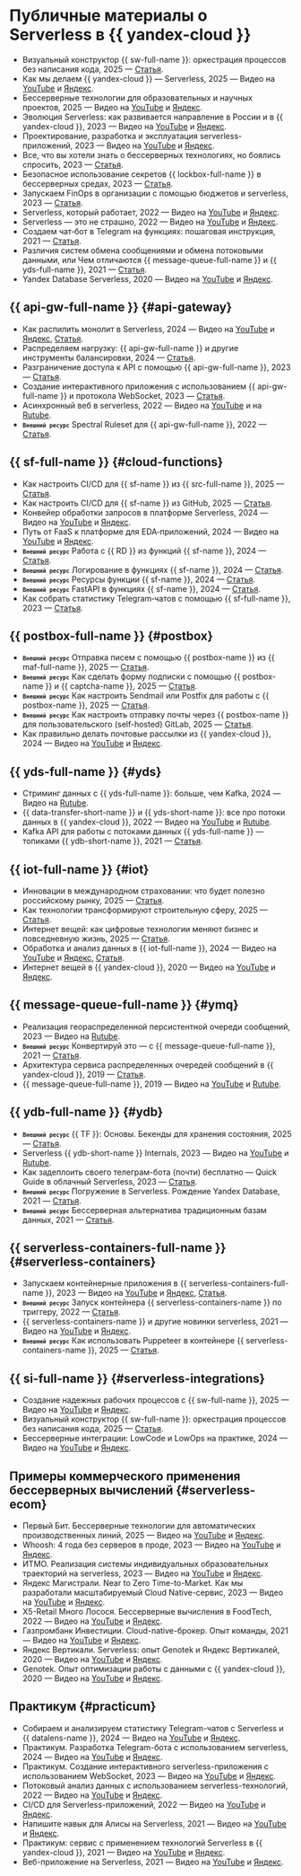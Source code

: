 # Публичные материалы о Serverless в {{ yandex-cloud }}

  * Визуальный конструктор {{ sw-full-name }}: оркестрация процессов без написания кода, 2025 — [Статья](https://yandex.cloud/ru/blog/posts/2025/03/yandex-workflows).
  * Как мы делаем {{ yandex-cloud }} — Serverless, 2025 — Видео на [YouTube](https://youtu.be/suaaiq4b4mI) и [Яндекс](https://runtime.strm.yandex.ru/player/video/vplvqccrlia7xaxa22nd).
  * Бессерверные технологии для образовательных и научных проектов, 2025 — Видео на [YouTube](https://youtu.be/teZweGlLWEU) и [Яндекс](https://runtime.strm.yandex.ru/player/video/vplvvp3kcjgjo2puwdxa).
  * Эволюция Serverless: как развивается направление в России и в {{ yandex-cloud }}, 2023 — Видео на [YouTube](https://youtu.be/5CSY-3o6g4Q) и [Яндекс](https://runtime.strm.yandex.ru/player/video/vplv34ci7pcgmlrxjpeu).
  * Проектирование, разработка и эксплуатация serverless-приложений, 2023 — Видео на [YouTube](https://youtu.be/8sRBbkbkRPc) и [Яндекс](https://runtime.strm.yandex.ru/player/video/vplvljcsecqyrxkcal7m).
  * Все, что вы хотели знать о бессерверных технологиях, но боялись спросить, 2023 — [Статья](https://yandex.cloud/ru/blog/posts/2023/11/about-serverless).
  * Безопасное использование секретов {{ lockbox-full-name }} в бессерверных средах, 2023 — [Статья](https://yandex.cloud/ru/blog/posts/2023/06/serverless-and-secrets).
  * Запускаем FinOps в организации с помощью бюджетов и serverless, 2023 — [Статья](https://yandex.cloud/ru/blog/posts/2023/01/finops-how-to-save-money).
  * Serverless, который работает, 2022 — Видео на [YouTube](https://youtu.be/dPOfjX-cLhE) и [Яндекс](https://runtime.strm.yandex.ru/player/video/vplv4i6kyzlzzfo7oumi).
  * Serverless — это не страшно, 2022 — Видео на [YouTube](https://youtu.be/7gl7ECjXdIs) и [Яндекс](https://runtime.strm.yandex.ru/player/video/vplvkv4q5uldhz52ss25).
  * Создаем чат‑бот в Telegram на функциях: пошаговая инструкция, 2021 — [Статья](https://yandex.cloud/ru/blog/posts/2021/06/telegram-chat-bot).
  * Различия систем обмена сообщениями и обмена потоковыми данными, или Чем отличаются {{ message-queue-full-name }} и {{ yds-full-name }}, 2021 — [Статья](https://yandex.cloud/ru/blog/posts/2021/12/ymq-yds).
  * Yandex Database Serverless, 2020 — Видео на [YouTube](https://youtu.be/o0-IpbkQKjc) и [Яндекс](https://runtime.strm.yandex.ru/player/video/vplvvxkic7x5rumfmdfb).

## {{ api-gw-full-name }} {#api-gateway}

  * Как распилить монолит в Serverless, 2024 — Видео на [YouTube](https://youtu.be/SweyYfCWMMg) и [Яндекс](https://runtime.strm.yandex.ru/player/video/vplvbxerqq2tv6emdjez), [Статья](https://yandex.cloud/ru/blog/posts/2024/07/split-the-monolith-in-serverless).
  * Распределяем нагрузку: {{ api-gw-full-name }} и другие инструменты балансировки, 2024 — [Статья](https://yandex.cloud/ru/blog/posts/2024/04/api-gateway-or-yandex-alb).
  * Разграничение доступа к API с помощью {{ api-gw-full-name }}, 2023 — [Статья](https://yandex.cloud/ru/blog/posts/2023/07/yandex-api-gateway-and-jwt-authorizer).
  * Создание интерактивного приложения с использованием {{ api-gw-full-name }} и протокола WebSocket, 2023 — [Статья](https://yandex.cloud/ru/blog/posts/2023/04/yandex-api-gateway-and-websocket).
  * Асинхронный веб в serverless, 2022 — Видео на [YouTube](https://youtu.be/tRWP9WLKZTk) и на [Rutube](https://rutube.ru/video/cd7092f3857411096169f8776edee975/).
  * <code><b><small>Внешний ресурс</small></b></code> Spectral Ruleset для {{ api-gw-full-name }}, 2022 — [Статья](https://nikolaymatrosov.ru/2022-04-27-Spectral-Ruleset-for-Yandex-Cloud-API-Gateway).

## {{ sf-full-name }} {#cloud-functions}

  * Как настроить CI/CD для {{ sf-name }} из {{ src-full-name }}, 2025 — [Статья](https://yandex.cloud/ru/blog/ci-cd-for-cloud-functions-sourcecraft).
  * Как настроить CI/CD для {{ sf-name }} из GitHub, 2025 — [Статья](https://yandex.cloud/ru/blog/posts/2023/04/telegram-chat-analytics).
  * Конвейер обработки запросов в платформе Serverless, 2024 — Видео на [YouTube](https://youtu.be/KOxfeiK6kJI) и [Яндекс](https://runtime.strm.yandex.ru/player/video/vplvw5f3pnscc2kcxng2).
  * Путь от FaaS к платформе для EDA‑приложений, 2024 — Видео на [YouTube](https://youtu.be/xUK5IIxkHGI) и [Яндекс](https://runtime.strm.yandex.ru/player/video/vplvc7mkuxy7tnqgrebc).
  * <code><b><small>Внешний ресурс</small></b></code> Работа с {{ RD }} из функций {{ sf-name }}, 2024 — [Статья](https://nikolaymatrosov.ru/2024-11-17-Call-Redis-from-Serverless-functions).
  * <code><b><small>Внешний ресурс</small></b></code> Логирование в функциях {{ sf-name }}, 2024 — [Статья](https://nikolaymatrosov.ru/2024-01-09-Logs-in-Functions).
  * <code><b><small>Внешний ресурс</small></b></code> Ресурсы функции {{ sf-name }}, 2024 — [Статья](https://nikolaymatrosov.ru/2024-04-11-Too-many-open-files).
  * <code><b><small>Внешний ресурс</small></b></code> FastAPI в функциях {{ sf-name }}, 2024 — [Статья](https://nikolaymatrosov.ru/2024-09-21-FastAPI-in-Serverless-Function).
  * Как собрать статистику Telegram‑чатов с помощью {{ sf-full-name }}, 2023 — [Статья](https://yandex.cloud/ru/blog/posts/2023/04/telegram-chat-analytics).

## {{ postbox-full-name }} {#postbox}

  * <code><b><small>Внешний ресурс</small></b></code> Отправка писем с помощью {{ postbox-name }} из {{ maf-full-name }}, 2025 — [Статья](https://nikolaymatrosov.ru/2025-04-22-Send-emails-from-Managed-Apache-Airflow-with-Postbox).
  * <code><b><small>Внешний ресурс</small></b></code> Как сделать форму подписки с помощью {{ postbox-name }} и {{ captcha-name }}, 2025 — [Статья](https://nikolaymatrosov.ru/2025-02-23-Building-email-signup-form-with-Yandex-Cloud-Postbox-and-SmartCaptcha).
  * <code><b><small>Внешний ресурс</small></b></code> Как настроить Sendmail или Postfix для работы с {{ postbox-name }}, 2025 — [Статья](https://nikolaymatrosov.ru/2025-01-29-Configure-Sendmail-to-work-with-Postbox).
  * <code><b><small>Внешний ресурс</small></b></code> Как настроить отправку почты через {{ postbox-name }} для пользовательского (self-hosted) GitLab, 2025 — [Статья](https://nikolaymatrosov.ru/2025-01-25-Postbox-as-mail-relay-for-Self-hosted-GitLab).
  * Как правильно делать почтовые рассылки из {{ yandex-cloud }}, 2024 — Видео на [YouTube](https://youtu.be/aYvSkr_QL3E) и [Яндекс](https://runtime.strm.yandex.ru/player/video/vplvhlpuuludgflxggqb).

## {{ yds-full-name }} {#yds} 

  * Стриминг данных с {{ yds-full-name }}: больше, чем Kafka, 2024 — Видео на [Rutube](https://rutube.ru/video/5a4065b77ee694f6c0c6092329d64f32/).
  * {{ data-transfer-short-name }} и {{ yds-short-name }}: все про потоки данных в {{ yandex-cloud }}, 2022 — Видео на [YouTube](https://www.youtube.com/watch?v=1tjrAPSLb_s) и [Rutube](https://rutube.ru/video/c6be33ad5753c41e5e1d37844cc54150/).
  * Kafka API для работы с потоками данных {{ yds-full-name }} — топиками {{ ydb-short-name }}, 2021 — [Статья](https://habr.com/ru/companies/yandex_cloud_and_infra/articles/873478/).

## {{ iot-full-name }} {#iot}

  * Инновации в международном страховании: что будет полезно российскому рынку, 2025 — [Статья](https://yandex.cloud/ru/blog/innovations-in-insurance).
  * Как технологии трансформируют строительную сферу, 2025 — [Статья](https://yandex.cloud/ru/blog/posts/2025/04/technologies-in-construction).
  * Интернет вещей: как цифровые технологии меняют бизнес и повседневную жизнь, 2025 — [Статья](https://yandex.cloud/ru/blog/posts/2025/04/iot-guide).
  * Обработка и анализ данных в {{ iot-full-name }}, 2024 — Видео на [YouTube](https://youtu.be/bw5Sp4FQlFw) и [Яндекс](https://runtime.strm.yandex.ru/player/video/vplvsgxrh6zclsub733q), [Статья](https://yandex.cloud/ru/blog/posts/2024/07/data-processing-in-yandex-iot-core).
  * Интернет вещей в {{ yandex-cloud }}, 2020 — Видео на [YouTube](https://youtu.be/A9ORCdSHv4Q) и [Яндекс](https://runtime.strm.yandex.ru/player/video/vplvxzjghhppi4xgvlrd).

## {{ message-queue-full-name }} {#ymq}

  * Реализация геораспределенной персистентной очереди сообщений, 2023 — Видео на [Rutube](https://rutube.ru/video/3932f7ee2e23f3aa2b71f52acc68e6d5/).
  * <code><b><small>Внешний ресурс</small></b></code> Конвертируй это — с {{ message-queue-full-name }}, 2021 — [Статья](https://habr.com/ru/articles/595069/).
  * Архитектура сервиса распределенных очередей сообщений в {{ yandex-cloud }}, 2019 — [Статья](https://habr.com/ru/companies/yandex/articles/455642/).
  * {{ message-queue-full-name }}, 2019 — Видео на [YouTube](https://www.youtube.com/watch?v=hWHjOwuj-9A) и [Rutube](https://rutube.ru/video/eb0f7d8f0e17b8b46ba907e8476d1c7d/).

## {{ ydb-full-name }} {#ydb}

  * <code><b><small>Внешний ресурс</small></b></code> {{ TF }}: Основы. Бекенды для хранения состояния, 2025 — [Статья](https://ru.hexlet.io/courses/terraform-basics/lessons/remote-state/theory_unit).
  * Serverless {{ ydb-short-name }} Internals, 2023 — Видео на [YouTube](https://www.youtube.com/watch?v=aL9NHR0i0Xs) и [Rutube](https://rutube.ru/video/cd00829cf8c814c94d4c422b030df1ec/).
  * Как задеплоить своего телеграм-бота (почти) бесплатно — Quick Guide в облачный Serverless, 2023 — [Статья](https://www.pvsm.ru/oblachny-e-servisy/384952).
  * <code><b><small>Внешний ресурс</small></b></code> Погружение в Serverless. Рождение Yandex Database, 2021 — [Статья](https://habr.com/ru/articles/552032/).
  * <code><b><small>Внешний ресурс</small></b></code> Бессерверная альтернатива традиционным базам данных, 2021 — [Статья](https://www.osp.ru/os/2021/01/13055826).

## {{ serverless-containers-full-name }} {#serverless-containers}

  * Запускаем контейнерные приложения в {{ serverless-containers-full-name }}, 2023 — Видео на [YouTube](https://youtu.be/OVFAjzGDU5w) и [Яндекс](https://runtime.strm.yandex.ru/player/video/vplvb2sbdl54xhhbrmkw), [Статья](https://yandex.cloud/ru/blog/posts/2023/09/applications-in-serverless-containers).
  * <code><b><small>Внешний ресурс</small></b></code> Запуск контейнера {{ serverless-containers-name }} по триггеру, 2022 — [Статья](https://nikolaymatrosov.ru/2022-07-24-Use-Trigger-with-Serverless-Container).
  * {{ serverless-containers-name }} и другие новинки serverless, 2021 — Видео на [YouTube](https://youtu.be/cwi8hvYSDFI) и [Яндекс](https://runtime.strm.yandex.ru/player/video/vplvfleteamx53wtdmhr).
  * <code><b><small>Внешний ресурс</small></b></code> Как использовать Puppeteer в контейнере {{ serverless-containers-name }}, 2025 — [Статья](https://nikolaymatrosov.ru/2025-02-01-Puppeteer-in-Yandex-Cloud-Serverless-container).

## {{ si-full-name }} {#serverless-integrations}

  * Создание надежных рабочих процессов с {{ sw-full-name }}, 2025 — Видео на [YouTube](https://youtube.com/live/pdH6cHRzJtc) и [Яндекс](https://runtime.strm.yandex.ru/player/episode/vpleszm5yapipi4cqmkk).
  * Визуальный конструктор {{ sw-full-name }}: оркестрация процессов без написания кода, 2025 — [Статья](https://yandex.cloud/ru/blog/posts/2025/03/yandex-workflows).
  * Бессерверные интеграции: LowCode и LowOps на практике, 2024 — Видео на [YouTube](https://youtu.be/BLlmaHx_Mu0) и [Яндекс](https://runtime.strm.yandex.ru/player/video/vplv5rf75k4fz5cc763n).    

## Примеры коммерческого применения бессерверных вычислений {#serverless-ecom}

  * Первый Бит. Бессерверные технологии для автоматических производственных линий, 2025 — Видео на [YouTube](https://youtu.be/4qGrj5k9kKc) и [Яндекс](https://runtime.strm.yandex.ru/player/video/vplvmbin6nti7zjtgzfg).
  * Whoosh: 4 года без серверов в проде, 2023 — Видео на [YouTube](https://youtu.be/CskI8Z_z4cw) и [Яндекс](https://runtime.strm.yandex.ru/player/video/vplvgfvhp4aiwim2bqq5).
  * ИТМО. Реализация системы индивидуальных образовательных траекторий на serverless, 2023 — Видео на [YouTube](https://youtu.be/DcDamMSpFyc) и [Яндекс](https://runtime.strm.yandex.ru/player/video/vplvqvtz2sexdtm5njpv).
  * Яндекс Магистрали. Near to Zero Time-to-Market. Как мы разработали масштабируемый Cloud Native-сервис, 2023 — Видео на [YouTube](https://youtu.be/v14wSKn7A4A) и [Яндекс](https://runtime.strm.yandex.ru/player/video/vplvu5oc5b5gjxwwss46).
  * X5-Retail Много Лосося. Бессерверные вычисления в FoodTech, 2022 — Видео на [YouTube](https://youtu.be/TT7Y_BU1qOc) и [Яндекс](https://runtime.strm.yandex.ru/player/video/vplvqug7zhlpt2ngi225).
  * Газпромбанк Инвестиции. Cloud-native-брокер. Опыт команды, 2021 — Видео на [YouTube](https://youtu.be/FYirAI6Q6HU) и [Яндекс](https://runtime.strm.yandex.ru/player/video/vplvrs37oxnvkhbecf3c).
  * Яндекс Вертикали. Serverless: опыт Genotek и Яндекс Вертикалей, 2020 — Видео на [YouTube](https://youtu.be/-ciKr149XGA) и [Яндекс](https://runtime.strm.yandex.ru/player/video/vplv2by75in3cau4ulfn).
  * Genotek. Опыт оптимизации работы с данными с {{ yandex-cloud }}, 2020 — Видео на [YouTube](https://youtu.be/v3KyZbz9lEE) и [Яндекс](https://runtime.strm.yandex.ru/player/video/vplvwfdidxlbh7sxqoi4).

## Практикум {#practicum}

  * Собираем и анализируем статистику Telegram-чатов с Serverless и {{ datalens-name }}, 2024 — Видео на [YouTube](https://youtu.be/IhfHNGVqTxI) и [Яндекс](https://runtime.strm.yandex.ru/player/video/vplvab7hi47pjptkze2v).
  * Практикум. Разработка Telegram-бота с использованием serverless, 2024 — Видео на [YouTube](https://youtu.be/fK3dYUKWRm8) и [Яндекс](https://runtime.strm.yandex.ru/player/video/vplvcvq7yyfp3hrayzk5).
  * Практикум. Создание интерактивного serverless-приложения с использованием WebSocket, 2023 — Видео на [YouTube](https://youtu.be/H3o-KkgAqyo) и [Яндекс](https://runtime.strm.yandex.ru/player/video/vplvmtzu3rscfjs5dvx3).
  * Потоковый анализ данных с использованием serverless-технологий, 2022 — Видео на [YouTube](https://youtu.be/CY8PHwW6oKE) и [Яндекс](https://runtime.strm.yandex.ru/player/video/vplvojmc2lws4nu4lnkc).
  * CI/CD для Serverless-приложений, 2022 — Видео на [YouTube](https://youtu.be/NKhKuQhSktU) и [Яндекс](https://runtime.strm.yandex.ru/player/video/vplv3svwpoyrhasxs5qv).
  * Напишите навык для Алисы на Serverless, 2021 — Видео на [YouTube](https://youtu.be/PMWMDTBKFAc) и [Яндекс](https://runtime.strm.yandex.ru/player/video/vplvcqfnu5hnoyz7gbe7).
  * Практикум: сервис с применением технологий Serverless в {{ yandex-cloud }}, 2021 — Видео на [YouTube](https://youtu.be/9qiWxnHeiEM) и [Яндекс](https://runtime.strm.yandex.ru/player/video/vplv7uq4yhmaoisrkvx2).
  * Веб-приложение на Serverless, 2021 — Видео на [YouTube](https://youtu.be/xlGp0jMKT_U) и [Яндекс](https://runtime.strm.yandex.ru/player/video/vplv44gys25ucyqc65az). 
